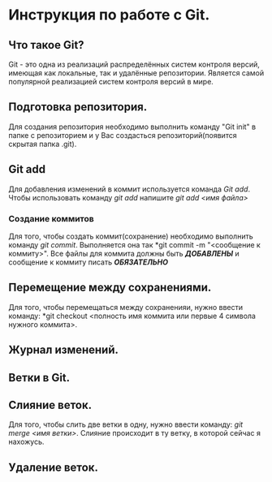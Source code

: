 # Инструкция по работе с Git.

## Что такое Git?
Git - это одна из реализаций распределённых систем контроля версий, имеющая как локальные, так и удалённые репозитории. Является самой популярной реализацией систем контроля версий в мире.
## Подготовка репозитория.
Для создания репозитория необходимо выполнить команду "Git init" в папке с репозиторием и у Вас создасться репозиторий(появится скрытая папка .git).

## Git add
Для добавления изменений в коммит используется команда *Git add*. Чтобы использовать команду *git add* напишите *git add <имя файла>*


### Создание коммитов
Для того, чтобы создать коммит(сохранение) необходимо выполнить команду *git commit*. Выполняется она так *git commit -m "<сообщение к коммиту>". Все файлы для коммита должны быть ***ДОБАВЛЕНЫ*** и сообщение к коммиту писать ***ОБЯЗАТЕЛЬНО***

## Перемещение между сохранениями.
Для того, чтобы перемещаться между сохраненияи, нужно ввести команду: *git checkout <полность имя коммита или первые 4 символа нужного коммита>.

## Журнал изменений.

## Ветки в Git.


## Слияние веток.
Для того, чтобы слить две ветки в одну, нужно ввести команду: *git merge <имя ветки>*. Слияние происходит в ту ветку, в которой сейчас я нахожусь.

## Удаление веток.